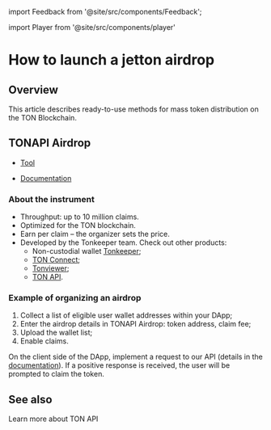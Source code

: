 import Feedback from '@site/src/components/Feedback';

import Player from '@site/src/components/player'

# How to launch a jetton airdrop

## Overview

This article describes ready-to-use methods for mass token distribution on the TON Blockchain.

## TONAPI Airdrop

<Player url="https://www.youtube.com/watch?v=8HHXykOyNys" />

- [Tool](https://tonapi.io/airdrop?utm_source=web&utm_medium=tondocs&utm_campaign=tondocs_1)

- [Documentation](https://docs.tonconsole.com/tonconsole/jettons/airdrop)

### About the instrument

- Throughput: up to 10 million claims.
- Optimized for the TON blockchain.
- Earn per claim – the organizer sets the price.
- Developed by the Tonkeeper team. Check out other products:
    - Non-custodial wallet [Tonkeeper](/v3/concepts/dive-into-ton/ton-ecosystem/wallet-apps#tonkeeper);
    - [TON Connect](/v3/guidelines/ton-connect/overview);
    - [Tonviewer](/v3/concepts/dive-into-ton/ton-ecosystem/explorers-in-ton#tonviewer);
    - [TON API](https://tonapi.io/).

### Example of organizing an airdrop

1. Collect a list of eligible user wallet addresses within your DApp;
2. Enter the airdrop details in TONAPI Airdrop: token address, claim fee;
3. Upload the wallet list;
4. Enable claims.

On the client side of the DApp, implement a request to our API (details in the [documentation](https://docs.tonconsole.com/tonconsole/jettons/airdrop#api-for-dapp-interaction)). If a positive response is received, the user will be prompted to claim the token.

## See also

Learn more about TON API <Feedback />

